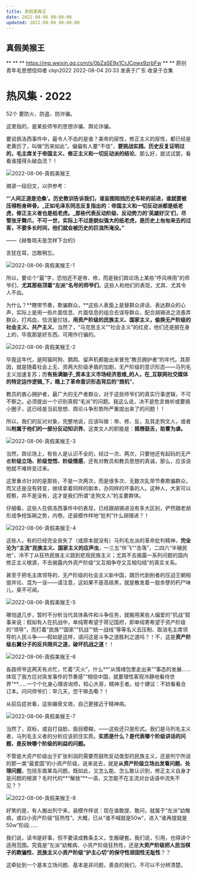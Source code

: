 ```yaml
---
title: 真假美猴王
date: 2022-08-06 00:00:00
updated: 2022-08-06 00:00:00
---
```



## 真假美猴王
**
**
**
https://mp.weixin.qq.com/s/0bZaSE9x1CrJCowx9zrbFw
**
**
原创 青年毛思想信仰者 clqn2022 2022-08-04 20:33 发表于广东
收录于合集
# 热风集 · 2022
52个
要防火、防盗、防诈骗。

这里指的，是某些师爷的思想诈骗、舆论诈骗。

要说佩洛西事件中，最令人不齿的是谁？美帝的尿性，修正主义的尿性，都已经是老黄历了，叫做“历来如此”。偏偏有人要“不信”，**要挑战实践、历史反复证明过的，毛主席关于帝国主义、修正主义和一切反动派的结论**。那么好，就试试罢，看看谁撞得头破血流？！

![2022-08-06-真假美猴王](assets/2022-08-06-真假美猴王.jpeg)

摘录一段旧文，以供参考：

**“‘人间正道是沧桑’。历史教训告诉我们，谁妄图阻挡历史车轮的前进，谁就要被压得粉身碎骨。_正如毛泽东同志反复指出的：帝国主义和一切反动派都是纸老虎，修正主义者也是纸老虎。_那些代表反动阶级、反动势力的‘英雄好汉’们，尽管张牙舞爪，不可一世，实际上不过是貌似强大的纸老虎，是历史上匆匆来去的过客，不要多长时间，他们就会被历史的巨浪所淹没。”**

——《赫鲁晓夫是怎样下台的》

言犹在耳，岂敢稍忘。

![2022-08-06-真假美猴王-1](assets/2022-08-06-真假美猴王-1.jpeg)

所以，要论个“最”字，恐怕还不是帝、修，而是我们舆论场上某些“呼风唤雨”的师爷们，**尤其那些顶着“左派”名号的师爷们**。这些人和他们的表现，尤其、尤其令人不齿。

为什么？**瞎带节奏，欺骗群众。**这些人表面上是替群众讲话、表达群众的心声，实际上是用一些片面信息、片面信息的组合去误导群众，配合胡锡进之流愚弄群众，打鸡血，恰流量烂钱，**用资产阶级的民族主义、国家主义，偷换无产阶级的社会主义、共产主义**。当然了，“马克思主义”“社会主义”的红皮，他们还是披在身上的，毕竟那是好东西，可用作行骗的。

![2022-08-06-真假美猴王-2](assets/2022-08-06-真假美猴王-2.jpeg)

毕竟这年代，是阿猫阿狗、鹦鹉、留声机都能出来冒充“教员拥护者”的年代。其原因，就是随着社会上无、资两大阶级矛盾的加剧，无产阶级的意识形态——马列毛主义加速复苏；而**有些满脑子_资本主义市场经济思维_的人，在_互联网社交媒体的特定运作逻辑_下，瞧上了革命意识形态背后的“商机”**。

教员的衷心拥护者，最广大的无产者群众，对于这些师爷们的真实行事逻辑，不可不察之。必须提出一个识别真假“毛派”的问题。我这么说，决不是危言耸听或要搞小圈子，这已经是当前思想、舆论斗争形势所严重提出来了的问题！！

所以，我们的反对对象，完整地说，应该叫做：帝、修、反，及其走狗文人，或者叫**附属于他们的一部分反动知识界**。这类文人的职能是：**摇唇鼓舌，助曹为虐。**

![2022-08-06-真假美猴王-3](assets/2022-08-06-真假美猴王-3.png)

当然，舆论场上，有些人是认识不全的，经过一次、两次，只要他还有起码的无产者**阶级立场、阶级觉悟、阶级情感**，还有对教员和教员思想的真诚，那么，应该说他就不难转变过来。

这里重点针对的是那些，不是一次两次，而是很多次、无数次乱带节奏欺骗群众，而又还是没有转变，继续拿着同样的剧本，办同样的坏事的人。这种人，大家可以观察，并不是没有，这才是我们所谓“走狗文人”的主要群体。

仔细看，这些人在佩洛西事件中的表现，已经跟胡锡进没有多大区别，俨然跟老胡形成争抢饭碗之势，内卷。还装模作样地“批判”什么胡锡进？！

![2022-08-06-真假美猴王-4](assets/2022-08-06-真假美猴王-4.png)

这些人，有的已经完全丧失了（或原本就没有）马列毛左派的革命批判精神，**完全沦为“主流”民族主义、国家主义的应声虫**，一三五“伴飞”“击落”，二四六“半殖民地”，冷不丁从狂热民族主义跳到悲观民族主义；尤其不去揭露一系列问题的国内修正主义根源，不去揭露内外资产阶级“又互相争夺又互相勾结”的真实关系。

甚至于把毛主席领导的、无产阶级的社会主义新中国，跟历代剥削者的压迫王朝相提并论、混为一谈——请注意，这如果不是高级黑，就是散发着一股余孽的朽尸味儿，臭不可闻。

![2022-08-06-真假美猴王-5](assets/2022-08-06-真假美猴王-5.jpeg)

哪怕退几步，暂时不分析当代具体条件和斗争任务，就搬用某些人偏爱的“抗战”叙事来说：假如有人在抗战中，单纯寄希望于蒋记国府，即单纯寄希望于资产阶级的“领导”，而打着“民族”“国家”“抗战”“统一战线”等等名义去压制、取消毛主席领导的人民斗争——假如是这样，请问这是斗争之道胜利之道吗？！不，这是**资产阶级右翼分子的反共限共之道，破坏抗战之道**！！

![2022-08-06-真假美猴王-6](assets/2022-08-06-真假美猴王-6.jpeg)

各路师爷这两天有点忙，忙着“灭火”，什么**“从情绪包里走出来”“事态的发展……体现了我方应对突发事件的节奏感”“相信中国，就要理性客观冷静地看待世界”**……一个个化身心理咨询师，知心大哥，精神王者。给个建议：不妨看看合订本。问问师爷们：早几天，您干嘛去嘞？！

从前后症状看，这些媚骨文痞，自己更接近于精神病。

![2022-08-06-真假美猴王-7](assets/2022-08-06-真假美猴王-7.jpeg)

当然了，双标，或自打自脸，面目模糊，——这些还只是形式。我们是马列毛主义者，马列毛主义者的分析应该抓住实质。**实质是什么？是代表哪个阶级讲话的问题，是反映哪个阶级的利益的问题。**

不管是大资产阶级出于扩张利润的需要而鼓吹反动类型的民族主义，还是列宁所说的那一类“最爱国”的小资产阶级，说来说去，就是**从资产阶级立场出发看问题、处理问题**，包括东南某岛问题。既如此，又怎么能、怎么敢认识到，修正主义自身才是问题的根源？毛时代的**“解放”**一语，又怎能不在主流对台话语中流失不见？？

![2022-08-06-真假美猴王-8](assets/2022-08-06-真假美猴王-8.jpeg)

好笑的是，有人搬出列宁来，装模作样说：现在谁敢提、敢问，就属于“左派”幼稚病，或曰小资产阶级“狂热性”。大概，已从“谁不喊就是50w”，进入“谁再提就是50w”阶段……

我们说，读书是好事，但不要读成教条主义，生搬硬套。我们说，引用，也得讲个适用范围。究竟是“左派”幼稚病、小资产阶级狂热性，还是**大资产阶级把人民当棋子的欺骗性、民族主义小资产阶级“护主心切”的保守性顽固性无耻性**？？

这牵扯到一个基本立场问题、基本是非问题，善良的我们，不可以不分辨清楚。
